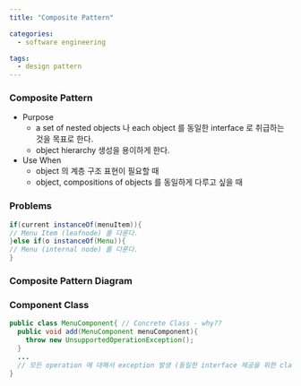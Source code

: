 ```yaml
---
title: "Composite Pattern"

categories:
  - software engineering

tags:
  - design pattern
---
```


### Composite Pattern
- Purpose
  - a set of nested objects 나 each object 를 동일한 interface 로 취급하는 것을 목표로 한다.
  - object hierarchy 생성을 용이하게 한다.
- Use When
  - object 의 계층 구조 표현이 필요할 때
  - object, compositions of objects 를 동일하게 다루고 싶을 때


### Problems

```java
if(current instanceOf(menuItem)){
// Menu Item (leafnode) 를 다룬다.
}else if(o instanceOf(Menu)){
// Menu (internal node) 를 다룬다.
}
```

### Composite Pattern Diagram

### Component Class

```java
public class MenuComponent{ // Concrete Class - why??
  public void add(MenuComponent menuComponent){
    throw new UnsupportedOperationException();
  }
  ...
  // 모든 operation 에 대해서 exception 발생 (동일한 interface 제공을 위한 class 이므로 MenuComponent 를 만드는건 의미가 없다)
}
```

